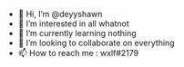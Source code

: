 - 👋 Hi, I’m @deyyshawn
- 👀 I’m interested in all whatnot
- 🌱 I’m currently learning nothing
- 💞️ I’m looking to collaborate on everything
- 📫 How to reach me : wxlf#2179
